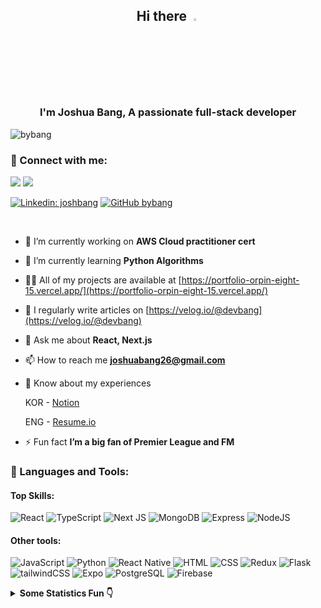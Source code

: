 <div align="center">
  
  ## Hi there <a href="https://portfolio-orpin-eight-15.vercel.app/"><img src="https://media.giphy.com/media/hvRJCLFzcasrR4ia7z/giphy.gif" width="3%"></a></h1>
  ### I'm Joshua Bang, A passionate full-stack developer</h3>
  
  <p align="left"> <img src="https://komarev.com/ghpvc/?username=bybang&label=Profile%20views&color=0e75b6&style=flat" alt="bybang" /> </p>
  
</div>

<div>
  
  ### 🔗 Connect with me:

  <a href="mailto:joshuabang26@gmail.com">![](https://img.shields.io/badge/Gmail-D14836?style=for-the-badge&logo=gmail&logoColor=white)</a>
  [![](https://img.shields.io/badge/Instagram-E4405F?style=for-the-badge&logo=instagram&logoColor=white)](https://www.instagram.com/bybang_/)
  
  [![Linkedin: joshbang](https://img.shields.io/badge/-JoshBang-blue?style=flat-square&logo=Linkedin&logoColor=white&link=https://www.linkedin.com/in/joshbang/)](https://www.linkedin.com/in/joshbang/)
  [![GitHub bybang](https://img.shields.io/github/followers/bybang?label=follow&style=social)](https://github.com/bybang)
</div>

<div><br/></div>

<div>
 
  - 🔭 I’m currently working on **AWS Cloud practitioner cert**

  - 🌱 I’m currently learning **Python Algorithms**

  - 👨‍💻 All of my projects are available at [https://portfolio-orpin-eight-15.vercel.app/](https://portfolio-orpin-eight-15.vercel.app/)

  - 📝 I regularly write articles on [https://velog.io/@devbang](https://velog.io/@devbang)

  - 💬 Ask me about **React, Next.js**

  - 📫 How to reach me **joshuabang26@gmail.com**

  - 📄 Know about my experiences

    KOR - [Notion](https://large-quasar-8bc.notion.site/Joshua-Bang-3dc694403f9e413a9948e14d7b2c007d?pvs=25)

    ENG - [Resume.io](https://resume.creddle.io/resume/au2d71w8qm5)

  - ⚡ Fun fact **I’m a big fan of Premier League and FM**
    
</div>

<div>

  <h3 align="left">
  🧰 Languages and Tools:
  </h3>
  
  #### Top Skills:
  ![React](https://img.shields.io/badge/React-20232A?style=for-the-badge&logo=react&logoColor=61DAFB)
  ![TypeScript](https://img.shields.io/badge/TypeScript-007ACC?style=for-the-badge&logo=typescript&logoColor=white)
  ![Next JS](https://img.shields.io/badge/Next-black?style=for-the-badge&logo=next.js&logoColor=white)
  ![MongoDB](https://img.shields.io/badge/MongoDB-4EA94B?style=for-the-badge&logo=mongodb&logoColor=white)
  ![Express](https://img.shields.io/badge/Express%20js-000000?style=for-the-badge&logo=express&logoColor=white)
  ![NodeJS](https://img.shields.io/badge/Node%20js-339933?style=for-the-badge&logo=nodedotjs&logoColor=white)
  
  #### Other tools:
  ![JavaScript](https://img.shields.io/badge/JavaScript-323330?style=for-the-badge&logo=javascript&logoColor=F7DF1E)
  ![Python](https://img.shields.io/badge/Python-FFD43B?style=for-the-badge&logo=python&logoColor=blue)
  ![React Native](https://img.shields.io/badge/React_Native-20232A?style=for-the-badge&logo=react&logoColor=61DAFB)
  ![HTML](https://img.shields.io/badge/HTML5-E34F26?style=for-the-badge&logo=html5&logoColor=white)
  ![CSS](https://img.shields.io/badge/CSS3-1572B6?style=for-the-badge&logo=css3&logoColor=white)
  ![Redux](https://img.shields.io/badge/Redux-593D88?style=for-the-badge&logo=redux&logoColor=white)
  ![Flask](https://img.shields.io/badge/Flask-000000?style=for-the-badge&logo=flask&logoColor=white)
  ![tailwindCSS](https://img.shields.io/badge/Tailwind_CSS-38B2AC?style=for-the-badge&logo=tailwind-css&logoColor=white)
  ![Expo](https://img.shields.io/badge/Expo-1B1F23?style=for-the-badge&logo=expo&logoColor=white)
  ![PostgreSQL](https://img.shields.io/badge/PostgreSQL-316192?style=for-the-badge&logo=postgresql&logoColor=white)
  ![Firebase](https://img.shields.io/badge/firebase-ffca28?style=for-the-badge&logo=firebase&logoColor=black)
  
</div>


<!-- start statics fun section -->
<details>
<summary><b> Some Statistics Fun 👇</b></summary>
<div align="center">
  
![](https://github-readme-stats.vercel.app/api/top-langs?username=bybang&show_icons=true&locale=en&layout=compact&theme=gruvbox)

![](https://github-readme-stats.vercel.app/api?username=bybang&show_icons=true&theme=gruvbox&locale=en)

![](https://github-readme-streak-stats.herokuapp.com/?user=bybang&theme=dark)

[![trophy](https://github-profile-trophy.vercel.app/?username=bybang&theme=onedark&row=1&column=7)](https://github.com/ryo-ma/github-profile-trophy)

</div>
</details>

<!--START_SECTION:waka-->

<!--END_SECTION:waka-->
